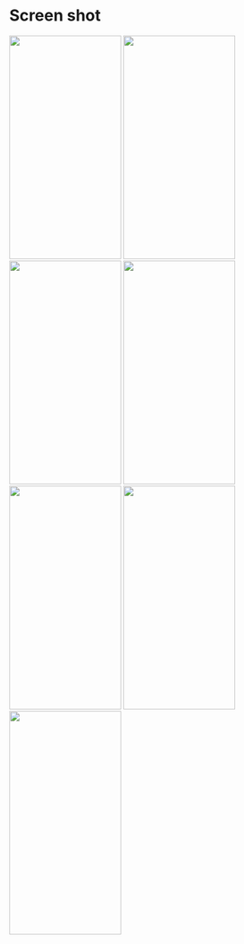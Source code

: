 # Screen shot

<img src = "https://user-images.githubusercontent.com/53982895/187572736-bf1c5cc0-b32a-4c1a-a8b5-233ae18d6a5b.png" width = "200" height = "400"> <img src = "https://user-images.githubusercontent.com/53982895/187572753-1460e69b-51b4-4fd5-8f1e-3e3be3f701ca.png" width = "200" height = "400">
<img src = "https://user-images.githubusercontent.com/53982895/187572679-dd910b34-130c-42b6-83c2-02c9fdf247f3.png" width = "200" height = "400"> <img src = "https://user-images.githubusercontent.com/53982895/187572683-211fefa7-b5d8-4bf9-b00f-2e326f10e5ad.png" width = "200" height = "400">
<img src = "https://user-images.githubusercontent.com/53982895/187572692-b6fb60e1-07fd-420b-a899-4b34f473e272.png" width = "200" height = "400"> <img src = "https://user-images.githubusercontent.com/53982895/187572722-09bf59f6-7a65-4b09-906f-21801911f5ce.png" width = "200" height = "400">
<img src = "https://user-images.githubusercontent.com/53982895/187572713-93fbcf06-6adc-426e-89c1-f495570e5a41.png" width = "200" height = "400">

